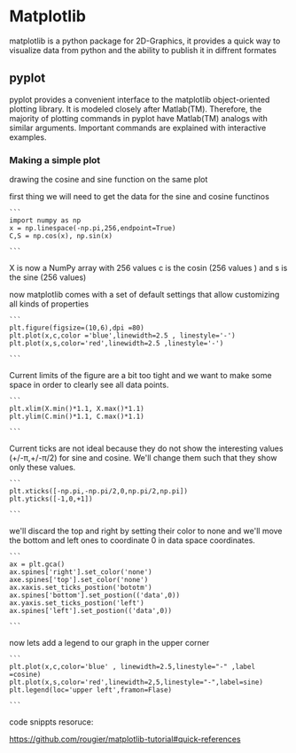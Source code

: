 # Matplotlib
matplotlib is a python package for 2D-Graphics, it provides a quick way to visualize data from python and the ability to publish it in diffrent formates 

## pyplot 
pyplot provides a convenient interface to the matplotlib object-oriented plotting library. It is modeled closely after Matlab(TM). Therefore, the majority of plotting commands in pyplot have Matlab(TM) analogs with similar arguments. Important commands are explained with interactive examples.

### Making a simple plot 

drawing the cosine and sine function on the same plot 

first thing we will need to get the data for the sine and cosine functinos 

    ```
    import numpy as np 
    x = np.linespace(-np.pi,256,endpoint=True)
    C,S = np.cos(x), np.sin(x)

    ```
X is now a NumPy array with 256 values 
c is the cosin (256 values ) and s is the sine (256 values)

now matplotlib comes with a set of default settings that allow customizing all kinds of properties 

    ```
    plt.figure(figsize=(10,6),dpi =80)
    plt.plot(x,c,color ='blue',linewidth=2.5 , linestyle='-')
    plt.plot(x,s,color='red',linewidth=2.5 ,linestyle='-')

    ```

Current limits of the figure are a bit too tight and we want to make some space in order to clearly see all data points.

    ```
    plt.xlim(X.min()*1.1, X.max()*1.1)
    plt.ylim(C.min()*1.1, C.max()*1.1)

    ```
Current ticks are not ideal because they do not show the interesting values (+/-π,+/-π/2) for sine and cosine. We'll change them such that they show only these values.

    ``` 
    plt.xticks([-np.pi,-np.pi/2,0,np.pi/2,np.pi])
    plt.yticks([-1,0,+1])

    ```

we'll discard the top and right by setting their color to none and we'll move the bottom and left ones to coordinate 0 in data space coordinates.

    ```
    ax = plt.gca()
    ax.spines['right'].set_color('none')
    axe.spines['top'].set_color('none')
    ax.xaxis.set_ticks_postion('bototm')
    ax.spines['bottom'].set_postion(('data',0))
    ax.yaxis.set_ticks_postion('left')
    ax.spines['left'].set_postion(('data',0))

    ```

now lets add a legend to our graph in the upper corner 

    ```
    plt.plot(x,c,color='blue' , linewidth=2.5,linestyle="-" ,label =cosine)
    plt.plot(x,s,color='red',linewidth=2,5,linestyle="-",label=sine)
    plt.legend(loc='upper left',framon=Flase)

    ```


code snippts resoruce:

https://github.com/rougier/matplotlib-tutorial#quick-references